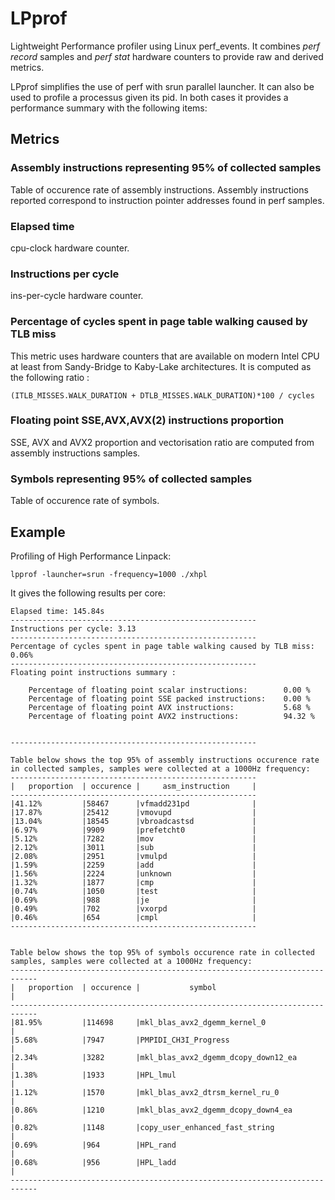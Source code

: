 # LPprof

Lightweight Performance profiler using Linux perf_events.
It combines *perf record* samples and *perf stat* hardware counters to provide raw and derived metrics.

LPprof simplifies the use of perf with srun parallel launcher. It can also be used to profile a processus given its pid. In both cases it provides a performance summary with the following items:

## Metrics

### Assembly instructions representing 95% of collected samples

Table of occurence rate of assembly instructions.
Assembly instructions reported correspond to instruction pointer addresses found in perf samples.

### Elapsed time

cpu-clock hardware counter.

### Instructions per cycle

ins-per-cycle hardware counter.

### Percentage of cycles spent in page table walking caused by TLB miss

This metric uses hardware counters that are available on modern Intel
CPU at least from Sandy-Bridge to Kaby-Lake architectures.
It is computed as the following ratio :

~~~
(ITLB_MISSES.WALK_DURATION + DTLB_MISSES.WALK_DURATION)*100 / cycles
~~~


### Floating point SSE,AVX,AVX(2) instructions proportion

SSE, AVX and AVX2 proportion and vectorisation ratio are computed from assembly instructions samples.

### Symbols representing 95% of collected samples

Table of occurence rate of symbols.

## Example

Profiling of High Performance Linpack:

~~~
lpprof -launcher=srun -frequency=1000 ./xhpl
~~~

It gives the following results per core:

~~~
Elapsed time: 145.84s
-------------------------------------------------------
Instructions per cycle: 3.13
-------------------------------------------------------
Percentage of cycles spent in page table walking caused by TLB miss: 0.06%
-------------------------------------------------------
Floating point instructions summary :

    Percentage of floating point scalar instructions:        0.00 %
    Percentage of floating point SSE packed instructions:    0.00 %
    Percentage of floating point AVX instructions:           5.68 %
    Percentage of floating point AVX2 instructions:          94.32 %


-------------------------------------------------------

Table below shows the top 95% of assembly instructions occurence rate in collected samples, samples were collected at a 1000Hz frequency:
-------------------------------------------------------
|   proportion  | occurence |     asm_instruction     |
-------------------------------------------------------
|41.12%         |58467      |vfmadd231pd              |
|17.87%         |25412      |vmovupd                  |
|13.04%         |18545      |vbroadcastsd             |
|6.97%          |9909       |prefetcht0               |
|5.12%          |7282       |mov                      |
|2.12%          |3011       |sub                      |
|2.08%          |2951       |vmulpd                   |
|1.59%          |2259       |add                      |
|1.56%          |2224       |unknown                  |
|1.32%          |1877       |cmp                      |
|0.74%          |1050       |test                     |
|0.69%          |988        |je                       |
|0.49%          |702        |vxorpd                   |
|0.46%          |654        |cmpl                     |
-------------------------------------------------------


Table below shows the top 95% of symbols occurence rate in collected samples, samples were collected at a 1000Hz frequency:
----------------------------------------------------------------------------
|   proportion  | occurence |           symbol                              |
----------------------------------------------------------------------------
|81.95%         |114698     |mkl_blas_avx2_dgemm_kernel_0                   |
|5.68%          |7947       |PMPIDI_CH3I_Progress                           |
|2.34%          |3282       |mkl_blas_avx2_dgemm_dcopy_down12_ea            |
|1.38%          |1933       |HPL_lmul                                       |
|1.12%          |1570       |mkl_blas_avx2_dtrsm_kernel_ru_0                |
|0.86%          |1210       |mkl_blas_avx2_dgemm_dcopy_down4_ea             |
|0.82%          |1148       |copy_user_enhanced_fast_string                 |
|0.69%          |964        |HPL_rand                                       |
|0.68%          |956        |HPL_ladd                                       |
----------------------------------------------------------------------------
~~~
